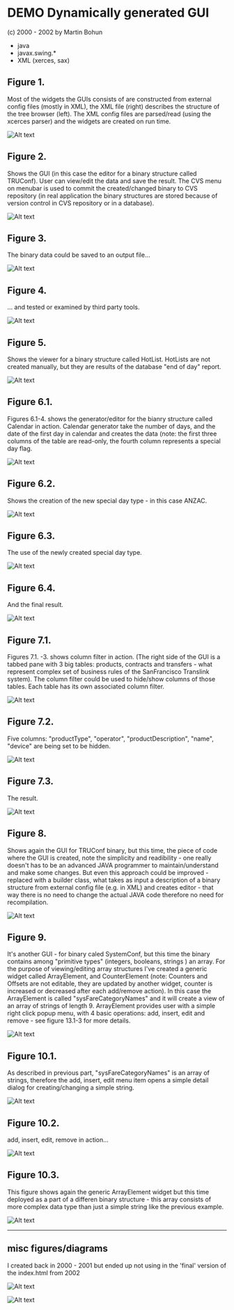 # DEMO Dynamically generated GUI
(c) 2000 - 2002 by Martin Bohun

- java
- javax.swing.*
- XML (xerces, sax)

## Figure 1.
Most of the widgets the GUIs consists of are constructed from external config files (mostly in XML), the XML file (right) describes the structure of the tree browser (left). The XML config files are parsed/read (using
the xcerces parser) and the widgets are created on run time. 

![Alt text](https://raw.github.com/mbohun/misc/master/2002-04-14-demo_gui_java_xml/tree_view_xml_config.gif "tree view and it's XML configuration file")

## Figure 2.
Shows the GUI (in this case the editor for a binary structure called TRUConf). User can view/edit the data and save the result. The CVS menu on menubar is used to commit the created/changed binary to CVS repository (in real application the binary structures are stored because of version control in CVS repository or in a database).

![Alt text](https://raw.github.com/mbohun/misc/master/2002-04-14-demo_gui_java_xml/binary_open_editor.gif "TRUConf binary editor")

## Figure 3.
The binary data could be saved to an output file...

![Alt text](https://raw.github.com/mbohun/misc/master/2002-04-14-demo_gui_java_xml/binary_save_as.gif "TRUConf binary save")

## Figure 4.
... and tested or examined by third party tools. 

![Alt text](https://raw.github.com/mbohun/misc/master/2002-04-14-demo_gui_java_xml/binary_hexdump.gif "xterm with binary hexdump")

## Figure 5.
Shows the viewer for a binary structure called HotList. HotLists are not created manually, but they are results of the database "end of day" report.

![Alt text](https://raw.github.com/mbohun/misc/master/2002-04-14-demo_gui_java_xml/hotlist_viewer.gif "HotList viewer")

## Figure 6.1.
Figures 6.1-4. shows the generator/editor for the bianry structure called Calendar in action. Calendar generator take the number of days, and the date of the first day in calendar and creates the data (note: the first three columns of the table are read-only, the fourth column represents a special day flag.

![Alt text](https://raw.github.com/mbohun/misc/master/2002-04-14-demo_gui_java_xml/calendar_before.gif "Calendar generator")

## Figure 6.2.
Shows the creation of the new special day type - in this case ANZAC.

![Alt text](https://raw.github.com/mbohun/misc/master/2002-04-14-demo_gui_java_xml/calendar_creating_new_special_day.gif "Calendar, creating new special day type")

## Figure 6.3.
The use of the newly created special day type.

![Alt text](https://raw.github.com/mbohun/misc/master/2002-04-14-demo_gui_java_xml/calendar_choosing_new_day_type.gif "Calendar, using newly created special day type")

## Figure 6.4.
And the final result.

![Alt text](https://raw.github.com/mbohun/misc/master/2002-04-14-demo_gui_java_xml/calendar_the_result.gif "Calendar - the result")

## Figure 7.1.
Figures 7.1. -3. shows column filter in action. (The right side of the GUI is a tabbed pane with 3 big tables: products, contracts and transfers - what represent complex set of business rules of the SanFrancisco Translink system). The column filter could be used to hide/show columns of those tables. Each table has its own associated column filter.

![Alt text](https://raw.github.com/mbohun/misc/master/2002-04-14-demo_gui_java_xml/column_filter_invoked.gif "column filter")

## Figure 7.2.
Five columns: "productType", "operator", "productDescription", "name", "device" are being set to be hidden.

![Alt text](https://raw.github.com/mbohun/misc/master/2002-04-14-demo_gui_java_xml/column_filter_in_action.gif "colum filter in use")

## Figure 7.3.
The result.

![Alt text](https://raw.github.com/mbohun/misc/master/2002-04-14-demo_gui_java_xml/column_filter_result.gif "column filter - the result")

## Figure 8.
Shows again the GUI for TRUConf binary, but this time, the piece of code where the GUI is created, note the simplicity and readibility - one really doesn't has to be an advanced JAVA programmer to maintain/understand and make some changes.
But even this approach could be improved - replaced with a builder class, what takes as input a description of a binary structure from external config file (e.g. in XML) and creates editor - that way there is no need to change the actual JAVA code therefore no need for recompilation.

![Alt text](https://raw.github.com/mbohun/misc/master/2002-04-14-demo_gui_java_xml/tru_conf_construction_code.gif "TRUConf constructor")

## Figure 9.
It's another GUI - for binary caled SystemConf, but this time the binary contains among "primitive types" (integers, booleans, strings ) an array. For the purpose of viewing/editing array structures I've created a generic widget called ArrayElement, and CounterElement (note: Counters and Offsets are not editable, they are updated by another widget, counter is increased or decreased after each add/remove action). In this case the ArrayElement is called "sysFareCategoryNames" and it will create a view of an array of strings of length 9. ArrayElement provides user with a simple right click popup menu, with 4 basic operations: add, insert, edit and remove - see figure 13.1-3 for more details.

![Alt text](https://raw.github.com/mbohun/misc/master/2002-04-14-demo_gui_java_xml/system_conf_construction.gif "SystemConf construction")

## Figure 10.1.
As described in previous part, "sysFareCategoryNames" is an array of strings, therefore the add, insert, edit menu item opens a simple detail dialog for creating/changing a simple string.

![Alt text](https://raw.github.com/mbohun/misc/master/2002-04-14-demo_gui_java_xml/array_element_editor_add_dialog.gif "ArrayElement - add")

## Figure 10.2.
add, insert, edit, remove in action...

![Alt text](https://raw.github.com/mbohun/misc/master/2002-04-14-demo_gui_java_xml/array_element_editor_pop_menu.gif "ArrayElement - popup menu")

## Figure 10.3.
This figure shows again the generic ArrayElement widget but this time deployed as a part of a differen binary structure - this array consists of more complex data type than just a simple string like the previous example. 

![Alt text](https://raw.github.com/mbohun/misc/master/2002-04-14-demo_gui_java_xml/array_element_add_dialog_diff.gif "ArrayElement - more complex example")

 ---

## misc figures/diagrams
I created back in 2000 - 2001 but ended up not using in the 'final' version of the index.html from 2002

![Alt text](https://raw.github.com/mbohun/misc/master/2002-04-14-demo_gui_java_xml/gui_design_modular.gif "modular GUI app design")

![Alt text](https://raw.github.com/mbohun/misc/master/2002-04-14-demo_gui_java_xml/gui_design_plugins.gif "modular GUI app impl. concept - plugins for diff GUI libs & frameworks")
